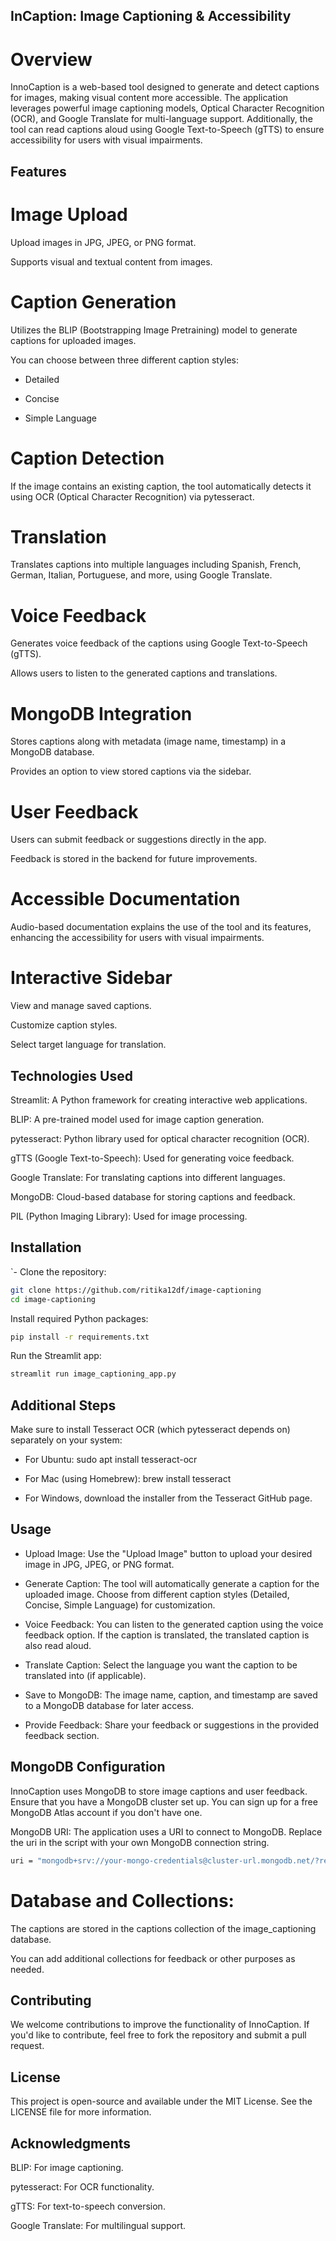## InCaption: Image Captioning & Accessibility

# Overview
InnoCaption is a web-based tool designed to generate and detect captions for images, making visual content more accessible. The application leverages powerful image captioning models, Optical Character Recognition (OCR), and Google Translate for multi-language support. Additionally, the tool can read captions aloud using Google Text-to-Speech (gTTS) to ensure accessibility for users with visual impairments.

## Features

# Image Upload

Upload images in JPG, JPEG, or PNG format.

Supports visual and textual content from images.

# Caption Generation

Utilizes the BLIP (Bootstrapping Image Pretraining) model to generate captions for uploaded images.

You can choose between three different caption styles:

- Detailed

- Concise

- Simple Language

# Caption Detection

If the image contains an existing caption, the tool automatically detects it using OCR (Optical Character Recognition) via pytesseract.

# Translation

Translates captions into multiple languages including Spanish, French, German, Italian, Portuguese, and more, using Google Translate.

# Voice Feedback

Generates voice feedback of the captions using Google Text-to-Speech (gTTS).

Allows users to listen to the generated captions and translations.

# MongoDB Integration

Stores captions along with metadata (image name, timestamp) in a MongoDB database.

Provides an option to view stored captions via the sidebar.

# User Feedback

Users can submit feedback or suggestions directly in the app.

Feedback is stored in the backend for future improvements.

# Accessible Documentation

Audio-based documentation explains the use of the tool and its features, enhancing the accessibility for users with visual impairments.

# Interactive Sidebar

View and manage saved captions.

Customize caption styles.

Select target language for translation.

## Technologies Used

Streamlit: A Python framework for creating interactive web applications.

BLIP: A pre-trained model used for image caption generation.

pytesseract: Python library used for optical character recognition (OCR).

gTTS (Google Text-to-Speech): Used for generating voice feedback.

Google Translate: For translating captions into different languages.

MongoDB: Cloud-based database for storing captions and feedback.

PIL (Python Imaging Library): Used for image processing.

## Installation

`- Clone the repository:

```bash
git clone https://github.com/ritika12df/image-captioning
cd image-captioning
```

Install required Python packages:

```bash
pip install -r requirements.txt
```
Run the Streamlit app:

```bash
streamlit run image_captioning_app.py
```

## Additional Steps

Make sure to install Tesseract OCR (which pytesseract depends on) separately on your system:

- For Ubuntu: sudo apt install tesseract-ocr

- For Mac (using Homebrew): brew install tesseract

- For Windows, download the installer from the Tesseract GitHub page.

## Usage

- Upload Image: Use the "Upload Image" button to upload your desired image in JPG, JPEG, or PNG format.

- Generate Caption: The tool will automatically generate a caption for the uploaded image. Choose from different caption styles (Detailed, Concise, Simple Language) for customization.

- Voice Feedback: You can listen to the generated caption using the voice feedback option. If the caption is translated, the translated caption is also read aloud.

- Translate Caption: Select the language you want the caption to be translated into (if applicable).

- Save to MongoDB: The image name, caption, and timestamp are saved to a MongoDB database for later access.

- Provide Feedback: Share your feedback or suggestions in the provided feedback section.

## MongoDB Configuration

InnoCaption uses MongoDB to store image captions and user feedback. Ensure that you have a MongoDB cluster set up. You can sign up for a free MongoDB Atlas account if you don't have one.

MongoDB URI: The application uses a URI to connect to MongoDB. Replace the uri in the script with your own MongoDB connection string.

```bash
uri = "mongodb+srv://your-mongo-credentials@cluster-url.mongodb.net/?retryWrites=true&w=majority"
```
# Database and Collections:

The captions are stored in the captions collection of the image_captioning database.

You can add additional collections for feedback or other purposes as needed.

## Contributing

We welcome contributions to improve the functionality of InnoCaption. If you'd like to contribute, feel free to fork the repository and submit a pull request.

## License

This project is open-source and available under the MIT License. See the LICENSE file for more information.

## Acknowledgments

BLIP: For image captioning.

pytesseract: For OCR functionality.

gTTS: For text-to-speech conversion.

Google Translate: For multilingual support.
